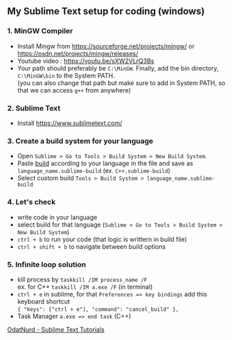 ## My Sublime Text setup for coding (windows)

### 1. MinGW Compiler 
* Install Mingw from https://sourceforge.net/projects/mingw/ or https://osdn.net/projects/mingw/releases/ 
* Youtube video : https://youtu.be/sXW2VLrQ3Bs 
* Your path should preferably be `C:\MinGW`. Finally, add the bin directory, `C:\MinGW\bin` to the System PATH.   
  (you can also change that path but make sure to add in System PATH, so that we can access `g++` from anywhere)

### 2. Sublime Text
* Install https://www.sublimetext.com/

### 3. Create a build system for your language
* Open `Sublime > Go to Tools > Build System > New Build System`.
* Paste [build](https://github.com/Dhiraj-01/CP/tree/main/Sublime%20Text/Build) according to your language in the file and save as `language_name.sublime-build` (ex. `C++.sublime-build`)
* Select custom build `Tools > Build System > language_name.sublime-build`

### 4. Let's check
* write code in your language
* select build for that language (`Sublime > Go to Tools > Build System > New Build System`)
* `ctrl + b` to run your code (that logic is writtern in build file)
* `ctrl + shift + b` to navigate between build options

### 5. Infinite loop solution
* kill process by `taskkill /IM process_name /F`   
  ex. for C++ `taskkill /IM a.exe /F` (in terminal)   
* `ctrl + e` in sublime, for that `Preferences => key bindings` add this keyboard shortcut   
  `{ "keys": ["ctrl + e"], "command": "cancel_build" },`
* Task Manager `a.exe => end task` (C++)


[OdatNurd - Sublime Text Tutorials](https://www.youtube.com/channel/UCJAB_XF3kAMqwF85y0hxcXQ)
